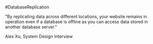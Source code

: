 #DatabaseReplication 

"By replicating data across different locations, your website remains in operation even if a database is offline as you can access data stored in another database server."

Alex Xu, System Design Interview